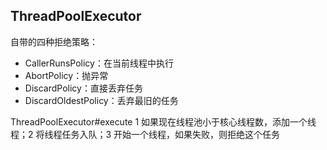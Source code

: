 ## ThreadPoolExecutor
自带的四种拒绝策略：

- CallerRunsPolicy：在当前线程中执行
- AbortPolicy：抛异常
- DiscardPolicy：直接丢弃任务
- DiscardOldestPolicy：丢弃最旧的任务

ThreadPoolExecutor#execute 1 如果现在线程池小于核心线程数，添加一个线程；2 将线程任务入队；3 开始一个线程，如果失败，则拒绝这个任务



